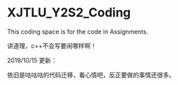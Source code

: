 # XJTLU_Y2S2_Coding
This coding space is for the code in Assignments.

讲道理，c++不会写要闹哪样啊！


2019/10/15 更新：

依旧是咕咕咕的代码迁移，看心情吧，反正要做的事情还很多。
